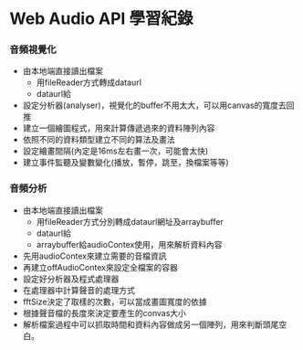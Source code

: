 # Web Audio API 學習紀錄

### 音頻視覺化
* 由本地端直接讀出檔案
  * 用fileReader方式轉成dataurl
  * dataurl給<audio>使用替換src網址
* 設定分析器(analyser)，視覺化的buffer不用太大，可以用canvas的寬度去回推
* 建立一個繪圖程式，用來計算傳遞過來的資料陣列內容
* 依照不同的資料類型建立不同的算法及畫法
* 設定繪畫間隔(內定是16ms左右畫一次，可能會太快)
* 建立事件監聽及變數變化(播放，暫停，跳至，換檔案等等)



### 音頻分析
* 由本地端直接讀出檔案
  * 用fileReader方式分別轉成dataurl網址及arraybuffer
  * dataurl給<audio>使用替換src網址
  * arraybuffer給audioContex使用，用來解析資料內容
* 先用audioContex來建立需要的音檔資訊
* 再建立offAudioContex來設定全檔案的容器
* 設定好分析器及程式處理器
* 在處理器中計算聲音的處理方式
* fftSize決定了取樣的次數，可以當成畫圖寬度的依據
* 根據聲音檔的長度來決定要產生的convas大小
* 解析檔案過程中可以抓取時間和資料內容做成另一個陣列，用來判斷頭尾空白。
  